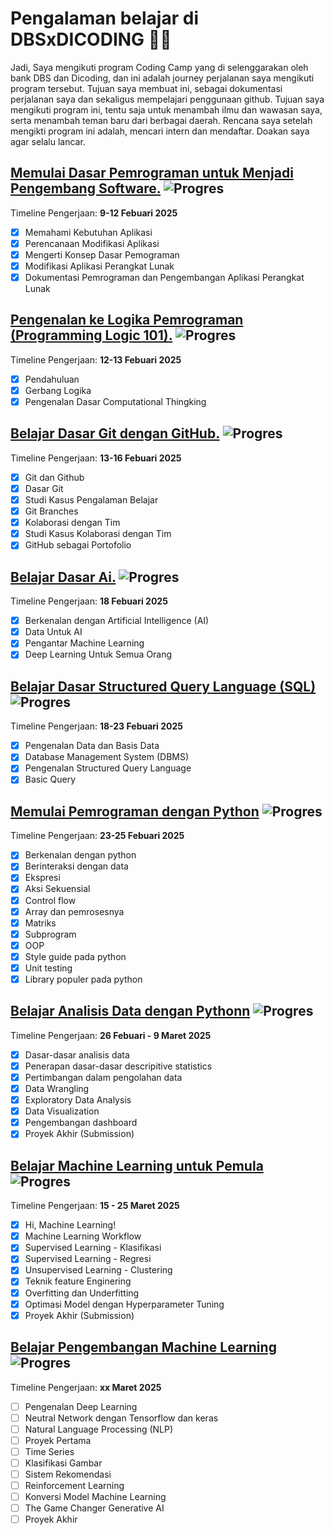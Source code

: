 # Pengalaman belajar di DBSxDICODING 🚀🔥

Jadi, Saya mengikuti program Coding Camp yang di selenggarakan oleh bank DBS dan Dicoding, dan ini adalah journey perjalanan saya mengikuti program tersebut. Tujuan saya membuat ini, sebagai dokumentasi perjalanan saya dan sekaligus mempelajari penggunaan github. Tujuan saya mengikuti program ini, tentu saja untuk menambah ilmu dan wawasan saya, serta menambah teman baru dari berbagai daerah. Rencana saya setelah mengikti program ini adalah, mencari intern dan mendaftar. Doakan saya agar selalu lancar.

## [Memulai Dasar Pemrograman untuk Menjadi Pengembang Software.](https://www.dicoding.com/academies/237) ![Progres](https://img.shields.io/badge/Progress-100%25-blue) 
Timeline Pengerjaan: **9-12 Febuari 2025**

* [x] Memahami Kebutuhan Aplikasi
* [x] Perencanaan Modifikasi Aplikasi
* [x] Mengerti Konsep Dasar Pemograman
* [x] Modifikasi Aplikasi Perangkat Lunak
* [x] Dokumentasi Pemrograman dan Pengembangan Aplikasi Perangkat Lunak

## [Pengenalan ke Logika Pemrograman (Programming Logic 101).](https://www.dicoding.com/academies/302) ![Progres](https://img.shields.io/badge/Progress-100%25-blue)
Timeline Pengerjaan: **12-13 Febuari 2025**
 
* [x] Pendahuluan
* [x] Gerbang Logika
* [x] Pengenalan Dasar Computational Thingking

## [Belajar Dasar Git dengan GitHub.](https://www.dicoding.com/academies/317) ![Progres](https://img.shields.io/badge/Progress-100%25-blue) 
Timeline Pengerjaan: **13-16 Febuari 2025**

* [x] Git dan Github
* [x] Dasar Git
* [x] Studi Kasus Pengalaman Belajar
* [x] Git Branches
* [x] Kolaborasi dengan Tim
* [x] Studi Kasus Kolaborasi dengan Tim
* [x] GitHub sebagai Portofolio

## [Belajar Dasar Ai.](https://www.dicoding.com/academies/653) ![Progres](https://img.shields.io/badge/Progress-100%25-blue) 
Timeline Pengerjaan: **18 Febuari 2025**
* [x] Berkenalan dengan Artificial Intelligence (AI)
* [x] Data Untuk AI
* [x] Pengantar Machine Learning
* [x] Deep Learning Untuk Semua Orang

## [Belajar Dasar Structured Query Language (SQL)](https://www.dicoding.com/academies/600) ![Progres](https://img.shields.io/badge/Progress-100%25-blue)
Timeline Pengerjaan: **18-23 Febuari 2025**
* [x] Pengenalan Data dan Basis Data
* [x] Database Management System (DBMS)
* [x] Pengenalan Structured Query Language
* [x] Basic Query 

## [Memulai Pemrograman dengan Python](https://www.dicoding.com/academies/86) ![Progres](https://img.shields.io/badge/Progress-100%25-blue)
Timeline Pengerjaan: **23-25 Febuari 2025**
* [x] Berkenalan dengan python
* [x] Berinteraksi dengan data
* [x] Ekspresi
* [x] Aksi Sekuensial
* [x] Control flow
* [x] Array dan pemrosesnya
* [x] Matriks
* [x] Subprogram
* [x] OOP
* [x] Style guide pada python
* [x] Unit testing
* [x] Library populer pada python

## [Belajar Analisis Data dengan Pythonn](https://www.dicoding.com/academies/555) ![Progres](https://img.shields.io/badge/Progress-100%25-blue)
Timeline Pengerjaan: **26 Febuari - 9 Maret 2025**
* [x] Dasar-dasar analisis data
* [x] Penerapan dasar-dasar descripitive statistics
* [x] Pertimbangan dalam pengolahan data
* [x] Data Wrangling
* [x] Exploratory Data Analysis
* [x] Data Visualization
* [x] Pengembangan dashboard
* [x] Proyek Akhir (Submission)

## [Belajar Machine Learning untuk Pemula](https://www.dicoding.com/academies/184) ![Progres](https://img.shields.io/badge/Progress-100%25-blue)
Timeline Pengerjaan: **15 - 25 Maret 2025**
* [x] Hi, Machine Learning!
* [x] Machine Learning Workflow
* [x] Supervised Learning - Klasifikasi
* [x] Supervised Learning - Regresi
* [x] Unsupervised Learning - Clustering
* [x] Teknik feature Enginering
* [x] Overfitting dan Underfitting
* [x] Optimasi Model dengan Hyperparameter Tuning
* [x] Proyek Akhir (Submission)

## [Belajar Pengembangan Machine Learning](https://www.dicoding.com/academies/185) ![Progres](https://img.shields.io/badge/Progress-0%25-blue)
Timeline Pengerjaan: **xx Maret 2025**
* [ ] Pengenalan Deep Learning
* [ ] Neutral Network dengan Tensorflow dan keras
* [ ] Natural Language Processing (NLP)
* [ ] Proyek Pertama
* [ ] Time Series
* [ ] Klasifikasi Gambar
* [ ] Sistem Rekomendasi
* [ ] Reinforcement Learning
* [ ] Konversi Model Machine Learning
* [ ] The Game Changer Generative AI
* [ ] Proyek Akhir
